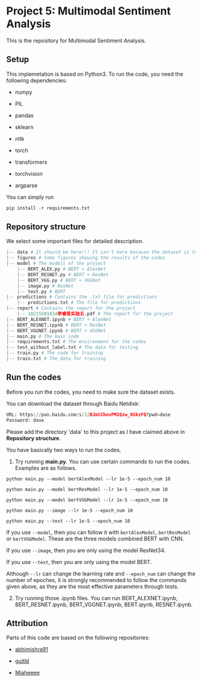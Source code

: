 # Project 5: Multimodal Sentiment Analysis

This is the repository for Multimodal Sentiment Analysis.

## Setup

This implemetation is based on Python3. To run the code, you need the following dependencies:

- numpy

- PIL

- pandas

- sklearn

- nltk

- torch

- transformers

- torchvision

- argparse

You can simply run 

```python
pip install -r requirements.txt
```

## Repository structure
We select some important files for detailed description.

```python
|-- data # It should be here!!! It isn't here because the dataset is too big.
|-- figures # Some figures showing the results of the codes
|-- model # The models of the project
    |-- BERT_ALEX.py # BERT + AlexNet
    |-- BERT_RESNET.py # BERT + ResNet
    |-- BERT_VGG.py # BERT + VGGNet
    |-- image.py # ResNet
    |-- text.py # BERT
|-- predictions # Contains the .txt file for predictions
    |-- predictions.txt # The file for predictions
|-- report # Contains the report for the project
    |-- 10215501434李睿恩实验五.pdf # The report for the project
|-- BERT_ALEXNET.ipynb # BERT + AlexNet
|-- BERT_RESNET.ipynb # BERT + ResNet
|-- BERT_VGGNET.ipynb # BERT + VGGNet
|-- main.py # The main code
|-- requirements.txt # The environment for the codes
|-- test_without_label.txt # The data for testing
|-- train.py # The code for training
|-- train.txt # The data for training
```

## Run the codes
Before you run the codes, you need to make sure the dataset exists.

You can download the dataset through Baidu Netdisk:

```python
URL: https://pan.baidu.com/s/12BJmCCbnvPM2Qzw_NSkzFQ?pwd=dase
Password: dase
```

Please add the directory 'data' to this project as I have claimed above in **Repository structure**.

You have basically two ways to run the codes.

1. Try running **main.py**. You can use certain commands to run the codes. Examples are as follows.

`python main.py --model bertAlexModel --lr 1e-5 --epoch_num 10`

`python main.py --model bertResModel --lr 1e-5 --epoch_num 10`

`python main.py --model bertVGGModel --lr 1e-5 --epoch_num 10`

`python main.py --image --lr 1e-5 --epoch_num 10`

`python main.py --text --lr 1e-5 --epoch_num 10`

If you use `--model`, then you can follow it with `bertAlexModel`, `bertResModel` or `bertVGGModel`. These are the three models combined BERT with CNN.

If you use `--image`, then you are only using the model ResNet34. 

If you use `--text`, then you are only using the model BERT.

Although `--lr` can change the learning rate and `--epoch_num` can change the number of epoches, it is strongly recommended to follow the commands given above, as they are the most effective parameters through tests.

2. Try running those .ipynb files. You can run BERT_ALEXNET.ipynb, BERT_RESNET.ipynb, BERT_VGGNET.ipynb, BERT.ipynb, RESNET.ipynb.

## Attribution

Parts of this code are based on the following repositories:

- [abhimishra91](https://github.com/abhimishra91/transformers-tutorials)

- [guitld](https://github.com/guitld/Transfer-Learning-with-Joint-Fine-Tuning-for-Multimodal-Sentiment-Analysis/tree/main)

- [Miaheeee](https://github.com/Miaheeee/AI_lab5)
